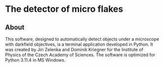 # The detector of micro flakes

## About
This software, designed to automatically detect objects under a microscope with darkfield objectives, is a terminal application developed in Python. It was created by Jiri Zelenka and Dominik Kriegner for the Institute of Physics of the Czech Academy of Sciences. The software is optimized for Python 3.11.4 in MS Windows.

